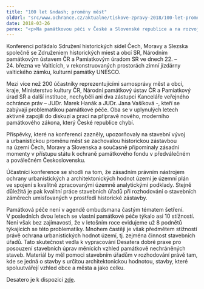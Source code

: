 ```yaml
---
title: "100 let &ndash; proměny měst"
oldUrl: "src/www.ochrance.cz/aktualne/tiskove-zpravy-2018/100-let-promeny-mest"
date: 2018-03-26
perex: "<p>Na památkovou péči v České a Slovenské republice a na rozvoj našich historických sídel se zaměřila konference „100 let – proměny měst“, které jsme se účastnili. Téma bylo současně připomínkou stoletého výročí ukončení 1. světové války, úcty ke svobodě, občanským právům, rovnoprávnosti a mírové spolupráci evropských národů.</p>"
---
```


<!-- imported from the old website -->

<p>Konferenci pořádalo Sdružení historických sídel Čech, Moravy a Slezska společně se Združeniem historických miest a obcí SR, Národním památkovým ústavem ČR a Pamiatkovým úradom SR ve dnech 22. – 24. března ve Valticích, v rekonstruovaných prostorách zimní jízdárny valtického zámku, kulturní památky UNESCO.</p> <p>Mezi více než 200 účastníky reprezentujícími samosprávy měst a obcí, kraje, Ministerstvo kultury ČR, Národní památkový ústav ČR a Pamiatkový úrad SR a další instituce, nechyběli ani dva zástupci Kanceláře veřejného ochránce práv &ndash; JUDr. Marek Hanák a JUDr. Jana Vašíková -, kteří se zabývají problematikou památkové péče. Oba se v uplynulých letech aktivně zapojili do diskuzí a prací na přípravě nového, moderního památkového zákona, který České republice chybí.</p> <p>Příspěvky, které na konferenci zazněly, upozorňovaly na stavební vývoj a urbanistickou proměnu měst se zachovalou historickou zástavbou na území Čech, Moravy a Slovenska a současně připomínaly zásadní momenty v přístupu státu k ochraně památkového fondu v předválečném a poválečném Československu.</p> <p>Účastníci konference se shodli na tom, že zásadním právním nástrojem ochrany urbanistických a architektonických hodnot území je územní plán ve spojení s kvalitně zpracovanými územně analytickými podklady. Stejně důležitá je pak kvalitní práce stavebních úřadů při rozhodování o stavebních záměrech umisťovaných v prostředí historické zástavby.</p> <p>Památková péče není v agendě ombudsmana častým tématem šetření. V posledních dvou letech se vlastní památkové péče týkalo asi 10 stížností. Není však bez zajímavosti, že v letošním roce evidujeme už 8 podnětů týkajících se této problematiky. Mnohem častěji je však předmětem stížností právě ochrana urbanistických hodnot území, tj. zejména činnost stavebních úřadů. Tato skutečnost vedla k vypracování Desatera dobré praxe pro posouzení stavebních úprav měnících vzhled památkově nechráněných staveb. Materiál by měl pomoci stavebním úřadům v rozhodování právě tam, kde se jedná o stavby s určitou architektonickou hodnotou, stavby, které spoluutvářejí vzhled obce a města a jako celku.</p><p>Desatero je k dispozici <a href="https://www.ochrance.cz/fileadmin/user_upload/Letaky/Desatero_stavebni_urady.pdf" target="_blank">zde</a>.</p>
